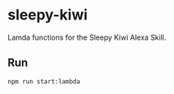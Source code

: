 # sleepy-kiwi

Lamda functions for the Sleepy Kiwi Alexa Skill.

## Run

```sh
npm run start:lambda
```
